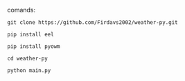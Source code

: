 comands:

    git clone https://github.com/Firdavs2002/weather-py.git

    pip install eel

    pip install pyowm

    cd weather-py

    python main.py
